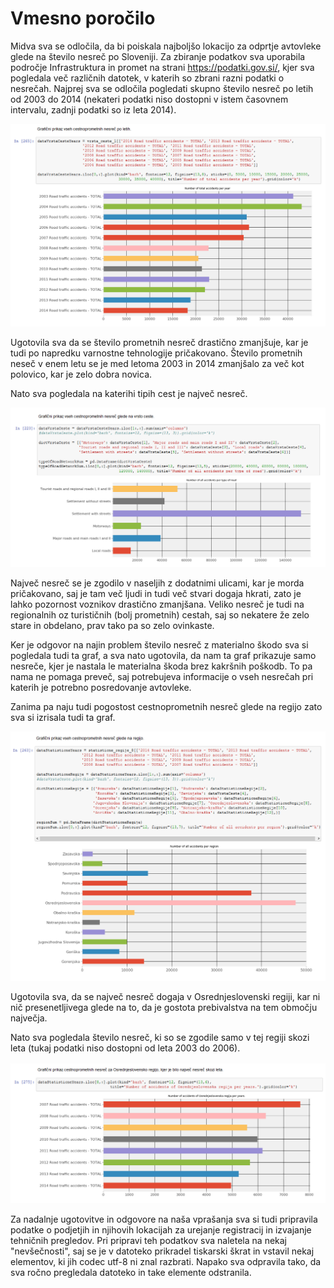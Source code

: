 # Vmesno poročilo

Midva sva se odločila, da bi poiskala najboljšo lokacijo za odprtje avtovleke glede na število nesreč po Sloveniji. Za zbiranje podatkov sva uporabila področje Infrastruktura in promet na strani https://podatki.gov.si/, kjer sva pogledala več različnih datotek, v katerih so zbrani razni podatki o nesrečah. Najprej sva se odločila pogledati skupno število nesreč po letih od 2003 do 2014 (nekateri podatki niso dostopni v istem časovnem intervalu, zadnji podatki so iz leta 2014). 

<p align="center">
  <img src="https://github.com/TheBraveCat/PR18NRMT/blob/master/images/allAccidentsYears.PNG"/>
</p>

Ugotovila sva da se število prometnih nesreč drastično zmanjšuje, kar je tudi po napredku varnostne tehnologije pričakovano. Število prometnih neseč v enem letu se je med letoma 2003 in 2014 zmanjšalo za več kot polovico, kar je zelo dobra novica.

Nato sva pogledala na katerihi tipih cest je največ nesreč. 

<p align="center">
  <img src="https://github.com/TheBraveCat/PR18NRMT/blob/master/images/allAccidentsType.PNG"/>
</p>

Največ nesreč se je zgodilo v naseljih z dodatnimi ulicami, kar je morda pričakovano, saj je tam več ljudi in tudi več stvari dogaja hkrati, zato je lahko pozornost voznikov drastično zmanjšana. Veliko nesreč je tudi na regionalnih oz turističnih (bolj prometnih) cestah, saj so nekatere že zelo stare in obdelano, prav tako pa so zelo ovinkaste. 

Ker je odgovor na najin problem število nesreč z materialno škodo sva si pogledala tudi ta graf, a sva nato ugotovila, da nam ta graf prikazuje samo nesreče, kjer je nastala le materialna škoda brez kakršnih poškodb. To pa nama ne pomaga preveč, saj potrebujeva informacije o vseh nesrečah pri katerih je potrebno posredovanje avtovleke. 

Zanima pa naju tudi pogostost cestnoprometnih nesreč glede na regijo zato sva si izrisala tudi ta graf. 

<p align="center">
  <img src="https://github.com/TheBraveCat/PR18NRMT/blob/master/images/allAccidentsRegions.PNG"/>
</p>

Ugotovila sva, da se največ nesreč dogaja v Osrednjeslovenski regiji, kar ni nič presenetljivega glede na to, da je gostota prebivalstva na tem območju največja.

Nato sva pogledala število nesreč, ki so se zgodile samo v tej regiji skozi leta (tukaj podatki niso dostopni od leta 2003 do 2006).


<p align="center">
  <img src="https://github.com/TheBraveCat/PR18NRMT/blob/master/images/accidentsInOsrednjeslovenska.PNG"/>
</p>

Za nadalnje ugotovitve in odgovore na naša vprašanja sva si tudi pripravila podatke o podjetjih in njihovih lokacijah za urejanje registracij in izvajanje tehničnih pregledov. Pri pripravi teh podatkov sva naletela na nekaj "nevšečnosti", saj se je v datoteko prikradel tiskarski škrat in vstavil nekaj elementov, ki jih codec utf-8 ni znal razbrati. Napako sva odpravila tako, da sva ročno pregledala datoteko in take elemente odstranila.
